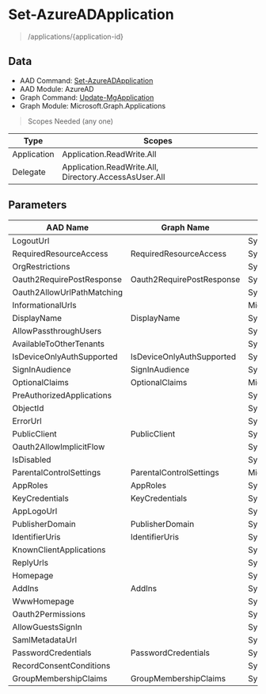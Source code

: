 # Set-AzureADApplication

> /applications/{application-id}

## Data

+ AAD Command: [Set-AzureADApplication](https://docs.microsoft.com/en-us/powershell/module/AzureAD/Set-AzureADApplication)
+ AAD Module: AzureAD
+ Graph Command: [Update-MgApplication](https://docs.microsoft.com/en-us/powershell/module/Microsoft.Graph.Applications/Update-MgApplication)
+ Graph Module: Microsoft.Graph.Applications

> Scopes Needed (any one)

|Type|Scopes|
|---|---|
|Application|Application.ReadWrite.All|
|Delegate|Application.ReadWrite.All, Directory.AccessAsUser.All|

## Parameters

|AAD Name|Graph Name|AAD Type|Graph Type|Infos|
|---|---|---|---|---|
|LogoutUrl||System.String|||
|RequiredResourceAccess|RequiredResourceAccess|System.Collections.Generic.List/Microsoft.Open.AzureAD.Model.RequiredResourceAccess|Microsoft.Graph.PowerShell.Models.IMicrosoftGraphRequiredResourceAccess[]||
|OrgRestrictions||System.Collections.Generic.List/System.String|||
|Oauth2RequirePostResponse|Oauth2RequirePostResponse|System.Nullable/System.Boolean|System.Management.Automation.SwitchParameter||
|Oauth2AllowUrlPathMatching||System.Nullable/System.Boolean|||
|InformationalUrls||Microsoft.Open.AzureAD.Model.InformationalUrl|||
|DisplayName|DisplayName|System.String|System.String||
|AllowPassthroughUsers||System.Nullable/System.Boolean|||
|AvailableToOtherTenants||System.Nullable/System.Boolean|||
|IsDeviceOnlyAuthSupported|IsDeviceOnlyAuthSupported|System.Nullable/System.Boolean|System.Management.Automation.SwitchParameter||
|SignInAudience|SignInAudience|System.String|System.String||
|OptionalClaims|OptionalClaims|Microsoft.Open.AzureAD.Model.OptionalClaims|Microsoft.Graph.PowerShell.Models.IMicrosoftGraphOptionalClaims||
|PreAuthorizedApplications||System.Collections.Generic.List/Microsoft.Open.AzureAD.Model.PreAuthorizedApplication|||
|ObjectId||System.String|||
|ErrorUrl||System.String|||
|PublicClient|PublicClient|System.Nullable/System.Boolean|Microsoft.Graph.PowerShell.Models.IMicrosoftGraphPublicClientApplication||
|Oauth2AllowImplicitFlow||System.Nullable/System.Boolean|||
|IsDisabled||System.Nullable/System.Boolean|||
|ParentalControlSettings|ParentalControlSettings|Microsoft.Open.AzureAD.Model.ParentalControlSettings|Microsoft.Graph.PowerShell.Models.IMicrosoftGraphParentalControlSettings||
|AppRoles|AppRoles|System.Collections.Generic.List/Microsoft.Open.AzureAD.Model.AppRole|Microsoft.Graph.PowerShell.Models.IMicrosoftGraphAppRole[]||
|KeyCredentials|KeyCredentials|System.Collections.Generic.List/Microsoft.Open.AzureAD.Model.KeyCredential|Microsoft.Graph.PowerShell.Models.IMicrosoftGraphKeyCredential[]||
|AppLogoUrl||System.String|||
|PublisherDomain|PublisherDomain|System.String|System.String||
|IdentifierUris|IdentifierUris|System.Collections.Generic.List/System.String|System.String[]||
|KnownClientApplications||System.Collections.Generic.List/System.String|||
|ReplyUrls||System.Collections.Generic.List/System.String|||
|Homepage||System.String|||
|AddIns|AddIns|System.Collections.Generic.List/Microsoft.Open.AzureAD.Model.AddIn|Microsoft.Graph.PowerShell.Models.IMicrosoftGraphAddIn[]||
|WwwHomepage||System.String|||
|Oauth2Permissions||System.Collections.Generic.List/Microsoft.Open.AzureAD.Model.OAuth2Permission|||
|AllowGuestsSignIn||System.Nullable/System.Boolean|||
|SamlMetadataUrl||System.String|||
|PasswordCredentials|PasswordCredentials|System.Collections.Generic.List/Microsoft.Open.AzureAD.Model.PasswordCredential|Microsoft.Graph.PowerShell.Models.IMicrosoftGraphPasswordCredential[]||
|RecordConsentConditions||System.String|||
|GroupMembershipClaims|GroupMembershipClaims|System.String|System.String||

